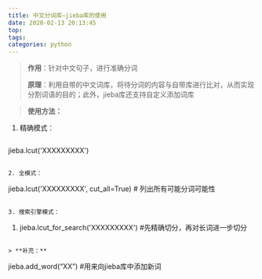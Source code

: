 ```yaml
---
title: 中文分词库—jieba库的使用
date: 2020-02-13 20:13:45
top:
tags:
categories: python
---
```


> **作用**：针对中文句子，进行准确分词
>
> **原理**：利用自带的中文词库，将待分词的内容与自带库进行比对，从而实现分割词语的目的；此外，jieba库还支持自定义添加词库

> **使用方法：**

1. 精确模式：

   ```
jieba.lcut('XXXXXXXXX')
   ```

2. 全模式：

   ```
jieba.lcut('XXXXXXXXX', cut_all=True)  # 列出所有可能分词可能性
   ```

3. 搜索引擎模式： 

   ```
   1. jieba.lcut_for_search('XXXXXXXXX')  #先精确切分，再对长词进一步切分
   ```

> **补充：**

```
jieba.add_word(“XX”)  #用来向jieba库中添加新词
```

